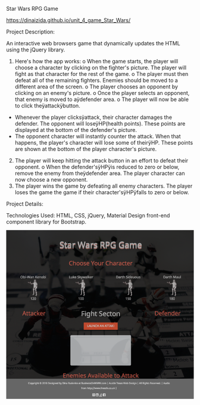 Star Wars RPG Game

https://dinaizida.github.io/unit_4_game_Star_Wars/

Project Description:

An interactive web browsers game that dynamically updates the HTML using the jQuery library.

1. Here's how the app works:
o When the game starts, the player will choose a character by clicking on the fighter's picture. The player will fight as that character for the rest of the game.
o The player must then defeat all of the remaining fighters. Enemies should be moved to a different area of the screen.
o The player chooses an opponent by clicking on an enemy's picture.
o Once the player selects an opponent, that enemy is moved to aÿdefender area.
o The player will now be able to click theÿattackÿbutton.
* Whenever the player clicksÿattack, their character damages the defender. The opponent will loseÿHP(health points). These points are displayed at the bottom of the defender's picture.
* The opponent character will instantly counter the attack. When that happens, the player's character will lose some of theirÿHP. These points are shown at the bottom of the player character's picture.
2. The player will keep hitting the attack button in an effort to defeat their opponent.
o When the defender'sÿHPÿis reduced to zero or below, remove the enemy from theÿdefender area. The player character can now choose a new opponent.
3. The player wins the game by defeating all enemy characters. The player loses the game the game if their character'sÿHPÿfalls to zero or below.

Project Details:

Technologies Used: HTML, CSS, jQuery, Material Design front-end component library for Bootstrap.


![Screen Shot](https://github.com/dinaizida/unit_4_game_Star_Wars/blob/master/assets/images/git.png)
